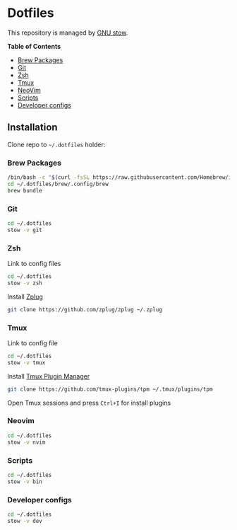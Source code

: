 # Dotfiles

This repository is managed by [GNU stow](https://www.gnu.org/software/stow/).

**Table of Contents**

- [Brew Packages](#brew-packages)
- [Git](#git)
- [Zsh](#zsh)
- [Tmux](#tmux)
- [NeoVim](#neovim)
- [Scripts](#scripts)
- [Developer configs](#developer-configs)

## Installation

Clone repo to `~/.dotfiles` holder:

### Brew Packages

```bash
/bin/bash -c "$(curl -fsSL https://raw.githubusercontent.com/Homebrew/install/HEAD/install.sh)"
cd ~/.dotfiles/brew/.config/brew
brew bundle
```

### Git

```bash
cd ~/.dotfiles
stow -v git
```

### Zsh

Link to config files

```bash
cd ~/.dotfiles
stow -v zsh
```

Install [Zplug](https://github.com/zplug/zplug)

```bash
git clone https://github.com/zplug/zplug ~/.zplug
```

### Tmux

Link to config file

```bash
cd ~/.dotfiles
stow -v tmux
```

Install [Tmux Plugin Manager](https://github.com/tmux-plugins/tpm)

```bash
git clone https://github.com/tmux-plugins/tpm ~/.tmux/plugins/tpm
```

Open Tmux sessions and press `Ctrl+I` for install plugins

### Neovim

```bash
cd ~/.dotfiles
stow -v nvim
```

### Scripts

```bash
cd ~/.dotfiles
stow -v bin
```

### Developer configs

```bash
cd ~/.dotfiles
stow -v dev
```
